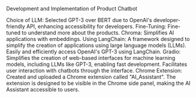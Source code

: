 Development and Implementation of Product Chatbot

Choice of LLM:
Selected GPT-3 over BERT due to OpenAI's developer-friendly API, enhancing accessibility for developers.
Fine-Tuning:
Fine-tuned to understand more about the products.
Chroma:
Simplifies AI applications with embeddings.
Using LangChain:
A framework designed to simplify the creation of applications using large language models (LLMs).
Easily and efficiently access OpenAI's GPT-3 using LangChain.
Gradio:
Simplifies the creation of web-based interfaces for machine learning models, including LLMs like GPT-3, enabling fast development.
Facilitates user interaction with chatbots through the interface.
Chrome Extension:
Created and uploaded a Chrome extension called "AI_Assistant".
The extension is designed to be visible in the Chrome side panel, making the AI Assistant accessible to users.
